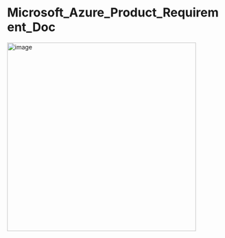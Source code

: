 # Microsoft_Azure_Product_Requirement_Doc
<img width="440" alt="image" src="https://user-images.githubusercontent.com/90990366/215349506-d797c2dd-9867-4afa-a0ed-0dbd99fe0646.png">
